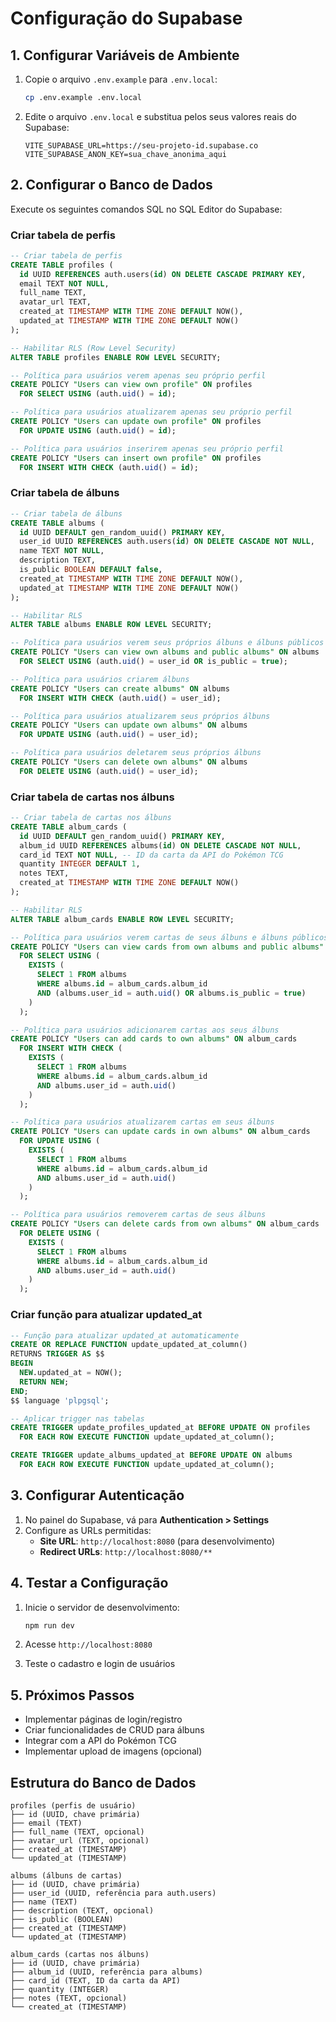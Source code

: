 # Configuração do Supabase

## 1. Configurar Variáveis de Ambiente

1. Copie o arquivo `.env.example` para `.env.local`:
   ```bash
   cp .env.example .env.local
   ```

2. Edite o arquivo `.env.local` e substitua pelos seus valores reais do Supabase:
   ```env
   VITE_SUPABASE_URL=https://seu-projeto-id.supabase.co
   VITE_SUPABASE_ANON_KEY=sua_chave_anonima_aqui
   ```

## 2. Configurar o Banco de Dados

Execute os seguintes comandos SQL no SQL Editor do Supabase:

### Criar tabela de perfis
```sql
-- Criar tabela de perfis
CREATE TABLE profiles (
  id UUID REFERENCES auth.users(id) ON DELETE CASCADE PRIMARY KEY,
  email TEXT NOT NULL,
  full_name TEXT,
  avatar_url TEXT,
  created_at TIMESTAMP WITH TIME ZONE DEFAULT NOW(),
  updated_at TIMESTAMP WITH TIME ZONE DEFAULT NOW()
);

-- Habilitar RLS (Row Level Security)
ALTER TABLE profiles ENABLE ROW LEVEL SECURITY;

-- Política para usuários verem apenas seu próprio perfil
CREATE POLICY "Users can view own profile" ON profiles
  FOR SELECT USING (auth.uid() = id);

-- Política para usuários atualizarem apenas seu próprio perfil
CREATE POLICY "Users can update own profile" ON profiles
  FOR UPDATE USING (auth.uid() = id);

-- Política para usuários inserirem apenas seu próprio perfil
CREATE POLICY "Users can insert own profile" ON profiles
  FOR INSERT WITH CHECK (auth.uid() = id);
```

### Criar tabela de álbuns
```sql
-- Criar tabela de álbuns
CREATE TABLE albums (
  id UUID DEFAULT gen_random_uuid() PRIMARY KEY,
  user_id UUID REFERENCES auth.users(id) ON DELETE CASCADE NOT NULL,
  name TEXT NOT NULL,
  description TEXT,
  is_public BOOLEAN DEFAULT false,
  created_at TIMESTAMP WITH TIME ZONE DEFAULT NOW(),
  updated_at TIMESTAMP WITH TIME ZONE DEFAULT NOW()
);

-- Habilitar RLS
ALTER TABLE albums ENABLE ROW LEVEL SECURITY;

-- Política para usuários verem seus próprios álbuns e álbuns públicos
CREATE POLICY "Users can view own albums and public albums" ON albums
  FOR SELECT USING (auth.uid() = user_id OR is_public = true);

-- Política para usuários criarem álbuns
CREATE POLICY "Users can create albums" ON albums
  FOR INSERT WITH CHECK (auth.uid() = user_id);

-- Política para usuários atualizarem seus próprios álbuns
CREATE POLICY "Users can update own albums" ON albums
  FOR UPDATE USING (auth.uid() = user_id);

-- Política para usuários deletarem seus próprios álbuns
CREATE POLICY "Users can delete own albums" ON albums
  FOR DELETE USING (auth.uid() = user_id);
```

### Criar tabela de cartas nos álbuns
```sql
-- Criar tabela de cartas nos álbuns
CREATE TABLE album_cards (
  id UUID DEFAULT gen_random_uuid() PRIMARY KEY,
  album_id UUID REFERENCES albums(id) ON DELETE CASCADE NOT NULL,
  card_id TEXT NOT NULL, -- ID da carta da API do Pokémon TCG
  quantity INTEGER DEFAULT 1,
  notes TEXT,
  created_at TIMESTAMP WITH TIME ZONE DEFAULT NOW()
);

-- Habilitar RLS
ALTER TABLE album_cards ENABLE ROW LEVEL SECURITY;

-- Política para usuários verem cartas de seus álbuns e álbuns públicos
CREATE POLICY "Users can view cards from own albums and public albums" ON album_cards
  FOR SELECT USING (
    EXISTS (
      SELECT 1 FROM albums 
      WHERE albums.id = album_cards.album_id 
      AND (albums.user_id = auth.uid() OR albums.is_public = true)
    )
  );

-- Política para usuários adicionarem cartas aos seus álbuns
CREATE POLICY "Users can add cards to own albums" ON album_cards
  FOR INSERT WITH CHECK (
    EXISTS (
      SELECT 1 FROM albums 
      WHERE albums.id = album_cards.album_id 
      AND albums.user_id = auth.uid()
    )
  );

-- Política para usuários atualizarem cartas em seus álbuns
CREATE POLICY "Users can update cards in own albums" ON album_cards
  FOR UPDATE USING (
    EXISTS (
      SELECT 1 FROM albums 
      WHERE albums.id = album_cards.album_id 
      AND albums.user_id = auth.uid()
    )
  );

-- Política para usuários removerem cartas de seus álbuns
CREATE POLICY "Users can delete cards from own albums" ON album_cards
  FOR DELETE USING (
    EXISTS (
      SELECT 1 FROM albums 
      WHERE albums.id = album_cards.album_id 
      AND albums.user_id = auth.uid()
    )
  );
```

### Criar função para atualizar updated_at
```sql
-- Função para atualizar updated_at automaticamente
CREATE OR REPLACE FUNCTION update_updated_at_column()
RETURNS TRIGGER AS $$
BEGIN
  NEW.updated_at = NOW();
  RETURN NEW;
END;
$$ language 'plpgsql';

-- Aplicar trigger nas tabelas
CREATE TRIGGER update_profiles_updated_at BEFORE UPDATE ON profiles
  FOR EACH ROW EXECUTE FUNCTION update_updated_at_column();

CREATE TRIGGER update_albums_updated_at BEFORE UPDATE ON albums
  FOR EACH ROW EXECUTE FUNCTION update_updated_at_column();
```

## 3. Configurar Autenticação

1. No painel do Supabase, vá para **Authentication > Settings**
2. Configure as URLs permitidas:
   - **Site URL**: `http://localhost:8080` (para desenvolvimento)
   - **Redirect URLs**: `http://localhost:8080/**`

## 4. Testar a Configuração

1. Inicie o servidor de desenvolvimento:
   ```bash
   npm run dev
   ```

2. Acesse `http://localhost:8080`
3. Teste o cadastro e login de usuários

## 5. Próximos Passos

- Implementar páginas de login/registro
- Criar funcionalidades de CRUD para álbuns
- Integrar com a API do Pokémon TCG
- Implementar upload de imagens (opcional)

## Estrutura do Banco de Dados

```
profiles (perfis de usuário)
├── id (UUID, chave primária)
├── email (TEXT)
├── full_name (TEXT, opcional)
├── avatar_url (TEXT, opcional)
├── created_at (TIMESTAMP)
└── updated_at (TIMESTAMP)

albums (álbuns de cartas)
├── id (UUID, chave primária)
├── user_id (UUID, referência para auth.users)
├── name (TEXT)
├── description (TEXT, opcional)
├── is_public (BOOLEAN)
├── created_at (TIMESTAMP)
└── updated_at (TIMESTAMP)

album_cards (cartas nos álbuns)
├── id (UUID, chave primária)
├── album_id (UUID, referência para albums)
├── card_id (TEXT, ID da carta da API)
├── quantity (INTEGER)
├── notes (TEXT, opcional)
└── created_at (TIMESTAMP)
```
